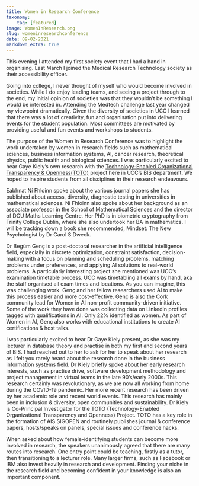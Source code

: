 ```yaml
---
title: Women in Research Conference
taxonomy:
    tag: [featured]
image: WomenInResearch.png
slug: womeninresearchconference
date: 09-02-2021
markdown_extra: true
---
```


This evening I attended my first society event that I had a hand in organising. Last March I joined the Medical Research Technology society as their accessibility officer.

Going into college, I never thought of myself who would become involved in societies. While I do enjoy leading teams, and seeing a project through to the end, my initial opinion of societies was that they wouldn’t be something I would be interested in.
Attending the Medtech challenge last year changed my viewpoint dramatically. Given the diversity of societies in UCC I learned that there was a lot of creativity, fun and organisation put into delivering events for the student population.
Most committees are motivated by providing useful and fun events and workshops to students. 

The purpose of the Women in Research Conference was to highlight the work undertaken by women in research fields such as mathematical sciences, business information systems, AI, cancer research, theoretical physics, public health and biological sciences.
I was particularly excited to hear Gaye Kiely’s own research with the [Technology-Enabled Organizational Transparency & Openness(TOTO)](http://toto.ucc.ie/) project here in UCC’s BIS department.
We hoped to inspire students from all disciplines in their research endeavours.

Eabhnat Ní Fhloinn spoke about the various journal papers she has published about access, diversity, diagnostic testing in universities in mathematical sciences.
Ní Fhloinn also spoke about her background as an associate professor in the School of Mathematical Sciences and the director of DCU Maths Learning Centre.
Her PhD is in biometric cryptography from Trinity College Dublin, where she also undertook her BA in mathematics.
I will be tracking down a book she recommended, Mindset: The New Psychologist by Dr Carol S Dweck.
 
Dr Begüm Genç is a post-doctoral researcher in the artificial intelligence field, especially in discrete optimization, constraint satisfaction, decision-making with a focus on planning and scheduling problems, matching problems under preferences, and applying AI solutions to real-world problems.
A particularly interesting project she mentioned was UCC’s examination timetable process. UCC was timetabling all exams by hand, aka the staff organised all exam times and locations. As you can imagine, this was challenging work. Genç and her fellow researchers used AI to make this process easier and more cost-effective.
Genç is also the Cork community lead for Women in AI non-profit community-driven initiative.
Some of the work they have done was collecting data on LinkedIn profiles tagged with qualifications in AI. Only 22% identified as women.
As part of Women in AI, Genç also works with educational institutions to create AI certifications & host talks.

I was particularly excited to hear Dr Gaye Kiely present, as she was my lecturer in database theory and practise in both my first and second years of BIS. I had reached out to her to ask for her to speak about her research as I felt you rarely heard about the research done in the business information systems field.
Dr Kiely briefly spoke about her early research interests, such as practise drive, software development methodology and project management in virtual teams in the late 90’s/early 2000s. This research certainly was revolutionary, as we are now all working from home during the COVID-19 pandemic.
Her more recent research has been driven by her academic role and recent world events. This research has mainly been in inclusion & diversity, open communities and sustainability.
Dr Kiely is Co-Principal Investigator for the TOTO (Technology-Enabled Organizational Transparency and Openness) Project.
TOTO has a key role in the formation of AIS SIGOPEN and routinely publishes journal & conference papers, hosts/speaks on panels, special issues and conference hacks.

When asked about how female-identifying students can become more involved in research, the speakers unanimously agreed that there are many routes into research.
One entry point could be teaching, firstly as a tutor, then transitioning to a lecturer role. Many larger firms, such as Facebook or IBM also invest heavily in research and development.
Finding your niche in the research field and becoming confident in your knowledge is also an important component.
